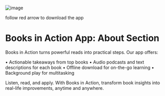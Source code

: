 ![image](https://github.com/user-attachments/assets/eabf6dec-edb2-42ff-b927-86970269ca37)

follow red arrow to download the app
# Books in Action App: About Section

Books in Action turns powerful reads into practical steps. Our app offers:

• Actionable takeaways from top books
• Audio podcasts and text descriptions for each book
• Offline download for on-the-go learning
• Background play for multitasking

Listen, read, and apply. With Books in Action, transform book insights into real-life improvements, anytime and anywhere.
